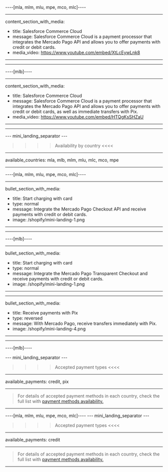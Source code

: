 ----[mla, mlm, mlu, mpe, mco, mlc]----

---
content_section_with_media: 
 - title: Salesforce Commerce Cloud
 - message: Salesforce Commerce Cloud is a payment processor that integrates the Mercado Pago API and allows you to offer payments with credit or debit cards. 
 - media_video: https://www.youtube.com/embed/XtLcEywLnk8
---

------------

----[mlb]----

---
content_section_with_media: 
 - title: Salesforce Commerce Cloud
 - message: Salesforce Commerce Cloud is a payment processor that integrates the Mercado Pago API and allows you to offer payments with credit or debit cards, as well as immediate transfers with Pix. 
 - media_video: https://www.youtube.com/embed/HTQgKsSHZaU
---

------------

--- mini_landing_separator ---

>>>> Availability by country <<<<
---
available_countries: mla, mlb, mlm, mlu, mlc, mco, mpe

---

----[mla, mlm, mlu, mpe, mco, mlc]----

---
bullet_section_with_media: 
 - title: Start charging with card
 - type: normal
 - message: Integrate the Mercado Pago Checkout API and receive payments with credit or debit cards.
 - image: /shopify/mini-landing-1.png
---

------------

----[mlb]----

---
bullet_section_with_media: 
 - title: Start charging with card
 - type: normal
 - message: Integrate the Mercado Pago Transparent Checkout and receive payments with credit or debit cards.
 - image: /shopify/mini-landing-1.png
---

---
bullet_section_with_media: 
 - title: Receive payments with Pix
 - type: reversed
 - message: With Mercado Pago, receive transfers immediately with Pix.
 - image: /shopify/mini-landing-4.png
---

------------

----[mlb]----

--- mini_landing_separator ---

>>>> Accepted payment types <<<<
---
available_payments: credit, pix

---

> For details of accepted payment methods in each country, check the full list with [payment methods availability.](/developers/en/docs/sales-processing/payment-methods)

------------

----[mla, mlm, mlu, mpe, mco, mlc]----
--- mini_landing_separator ---

>>>> Accepted payment types <<<<
---
available_payments: credit

---

> For details of accepted payment methods in each country, check the full list with [payment methods availability.](/developers/en/docs/sales-processing/payment-methods)

------------
